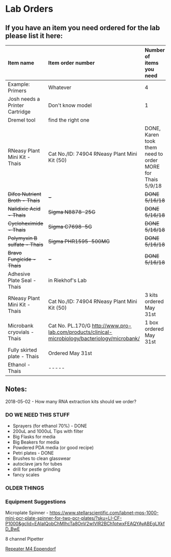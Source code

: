 # Lab Orders

##  If you have an item you need ordered for the lab please list it here:

|Item name | Item order number | Number of items you need |
|  :-------- | :---------------- | :----------------------- |
|  Example: Primers  |  Whatever  |  4  |
| Josh needs a Printer Cartridge | Don't know model | 1 |
| Dremel tool | find the right one |
| RNeasy Plant Mini Kit - Thais | Cat No./ID: 74904 RNeasy Plant Mini Kit (50) | DONE, Karen took them need to order MORE for Thais 5/9/18 |
| ~~Difco Nutrient Broth - Thais~~ | ~~-~~ | ~~DONE 5/16/18~~ |
| ~~Nalidixic Acid - Thais~~ | ~~Sigma N8878-25G~~ | ~~DONE 5/16/18~~ |
| ~~Cycloheximide - Thais~~ | ~~Sigma C7698-5G~~ | ~~DONE 5/16/18~~ |
| ~~Polymyxin B sulfate - Thais~~ | ~~Sigma PHR1595-500MG~~ | ~~DONE 5/16/18~~ | 
| ~~Bravo Fungicide - Thais~~ | ~~-~~ | ~~DONE 5/16/18~~ |
| Adhesive Plate Seal - Thais | in Riekhof's Lab | 
| RNeasy Plant Mini Kit - Thais | Cat No./ID: 74904 RNeasy Plant Mini Kit (50) | 3 kits ordered May 31st |
| Microbank cryovials - Thais | Cat No. PL.170/G http://www.pro-lab.com/products/clinical-microbiology/bacteriology/microbank/ | 1 box ordered May 31st |
| Fully skirted plate - Thais | Ordered May 31st |
| Ethanol - Thais | ----- |

## Notes:

2018-05-02 - How many RNA extraction kits should we order?

### DO WE NEED THIS STUFF

- Sprayers (for ethanol 70%) - DONE
- 200uL and 1000uL Tips with filter
- Big Flasks for media
- Big Beakers for media
- Powdered PDA media (or good recipe)
- Petri plates - DONE
- Brushes to clean glasswear
- autoclave jars for tubes
- drill for pestle grinding
- fancy scales

### OLDER THINGS

### Equipment Suggestions

Microplate Spinner - https://www.stellarscientific.com/labnet-mps-1000-mini-pcr-plate-spinner-for-two-pcr-plates/?sku=LI-CF-P1000&gclid=EAIaIQobChMIhcTa8OnV2wIVlR2BCh1ptwxFEAQYAyABEgLXkfD_BwE

8 channel Pipetter 

[Repeater M4 Eppendorf](https://online-shop.eppendorf.us/US-en/Manual-Liquid-Handling-44563/Dispensers--Burettes-44566/Repeater-M4-PF-44619.html)
